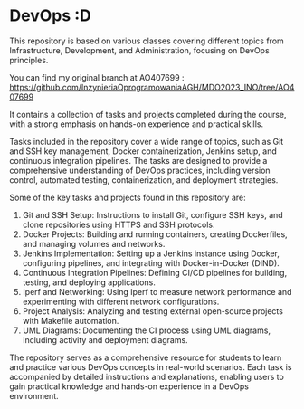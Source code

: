 # DevOps :D 
This repository is based on various classes covering different topics from Infrastructure, Development, and Administration, focusing on DevOps principles.

You can find my original branch at AO407699 : https://github.com/InzynieriaOprogramowaniaAGH/MDO2023_INO/tree/AO407699

It contains a collection of tasks and projects completed during the course, with a strong emphasis on hands-on experience and practical skills.

Tasks included in the repository cover a wide range of topics, such as Git and SSH key management, Docker containerization, Jenkins setup, and continuous integration pipelines. The tasks are designed to provide a comprehensive understanding of DevOps practices, including version control, automated testing, containerization, and deployment strategies.

Some of the key tasks and projects found in this repository are:

  1. Git and SSH Setup: Instructions to install Git, configure SSH keys, and clone repositories using HTTPS and SSH protocols.
  2. Docker Projects: Building and running containers, creating Dockerfiles, and managing volumes and networks.
  3. Jenkins Implementation: Setting up a Jenkins instance using Docker, configuring pipelines, and integrating with Docker-in-Docker (DIND).
  4. Continuous Integration Pipelines: Defining CI/CD pipelines for building, testing, and deploying applications.
  5. Iperf and Networking: Using Iperf to measure network performance and experimenting with different network configurations.
  6. Project Analysis: Analyzing and testing external open-source projects with Makefile automation.
  7. UML Diagrams: Documenting the CI process using UML diagrams, including activity and deployment diagrams.

The repository serves as a comprehensive resource for students to learn and practice various DevOps concepts in real-world scenarios. Each task is accompanied by detailed instructions and explanations, enabling users to gain practical knowledge and hands-on experience in a DevOps environment.
